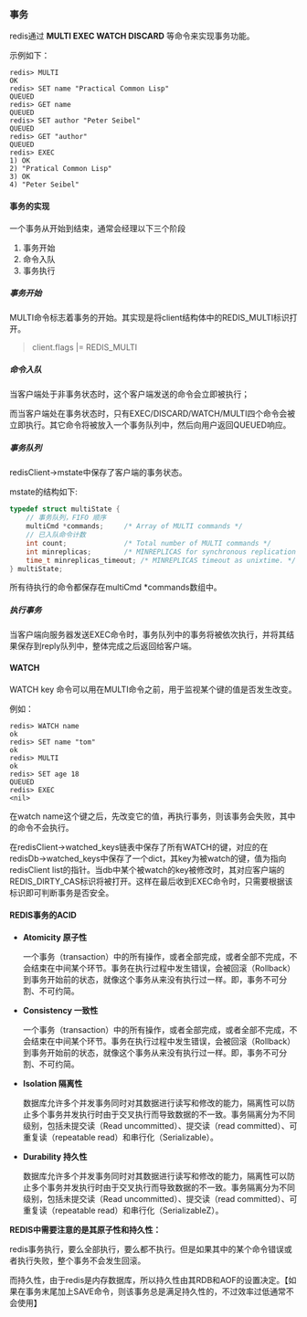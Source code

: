 ### 事务

redis通过 **MULTI EXEC WATCH DISCARD** 等命令来实现事务功能。

示例如下：

``` redis
redis> MULTI
OK
redis> SET name "Practical Common Lisp"
QUEUED
redis> GET name
QUEUED
redis> SET author "Peter Seibel"
QUEUED
redis> GET "author"
QUEUED
redis> EXEC
1) OK
2) "Pratical Common Lisp"
3) OK
4) "Peter Seibel"
```



#### 事务的实现

一个事务从开始到结束，通常会经理以下三个阶段

1. 事务开始
2. 命令入队
3. 事务执行

##### 事务开始

MULTI命令标志着事务的开始。其实现是将client结构体中的REDIS_MULTI标识打开。

> client.flags |= REDIS_MULTI

##### 命令入队

当客户端处于非事务状态时，这个客户端发送的命令会立即被执行；

而当客户端处在事务状态时，只有EXEC/DISCARD/WATCH/MULTI四个命令会被立即执行。其它命令将被放入一个事务队列中，然后向用户返回QUEUED响应。

##### 事务队列

redisClient->mstate中保存了客户端的事务状态。

mstate的结构如下:

``` c
typedef struct multiState {
    // 事务队列，FIFO 顺序
    multiCmd *commands;     /* Array of MULTI commands */
    // 已入队命令计数
    int count;              /* Total number of MULTI commands */
    int minreplicas;        /* MINREPLICAS for synchronous replication */
    time_t minreplicas_timeout; /* MINREPLICAS timeout as unixtime. */
} multiState;
```

所有待执行的命令都保存在multiCmd *commands数组中。

##### 执行事务

当客户端向服务器发送EXEC命令时，事务队列中的事务将被依次执行，并将其结果保存到reply队列中，整体完成之后返回给客户端。





#### WATCH

WATCH  key 命令可以用在MULTI命令之前，用于监视某个键的值是否发生改变。

例如：

``` redis
redis> WATCH name
ok
redis> SET name "tom"
ok
redis> MULTI
ok
redis> SET age 18
QUEUED
redis> EXEC
<nil>
```

在watch name这个键之后，先改变它的值，再执行事务，则该事务会失败，其中的命令不会执行。

在redisClient->watched_keys链表中保存了所有WATCH的键，对应的在redisDb->watched_keys中保存了一个dict，其key为被watch的键，值为指向redisClient list的指针。当db中某个被watch的key被修改时，其对应客户端的REDIS_DIRTY_CAS标识将被打开。这样在最后收到EXEC命令时，只需要根据该标识即可判断事务是否安全。



#### REDIS事务的ACID

- **Atomicity 原子性**

  一个事务（transaction）中的所有操作，或者全部完成，或者全部不完成，不会结束在中间某个环节。事务在执行过程中发生错误，会被回滚（Rollback）到事务开始前的状态，就像这个事务从来没有执行过一样。即，事务不可分割、不可约简。

- **Consistency 一致性**

  一个事务（transaction）中的所有操作，或者全部完成，或者全部不完成，不会结束在中间某个环节。事务在执行过程中发生错误，会被回滚（Rollback）到事务开始前的状态，就像这个事务从来没有执行过一样。即，事务不可分割、不可约简。

- **Isolation 隔离性**

  数据库允许多个并发事务同时对其数据进行读写和修改的能力，隔离性可以防止多个事务并发执行时由于交叉执行而导致数据的不一致。事务隔离分为不同级别，包括未提交读（Read uncommitted）、提交读（read committed）、可重复读（repeatable read）和串行化（Serializable）。

- **Durability 持久性**

  数据库允许多个并发事务同时对其数据进行读写和修改的能力，隔离性可以防止多个事务并发执行时由于交叉执行而导致数据的不一致。事务隔离分为不同级别，包括未提交读（Read uncommitted）、提交读（read committed）、可重复读（repeatable read）和串行化（SerializableZ）。

**REDIS中需要注意的是其原子性和持久性：**

redis事务执行，要么全部执行，要么都不执行。但是如果其中的某个命令错误或者执行失败，整个事务不会发生回滚。

而持久性，由于redis是内存数据库，所以持久性由其RDB和AOF的设置决定。【如果在事务末尾加上SAVE命令，则该事务总是满足持久性的，不过效率过低通常不会使用】